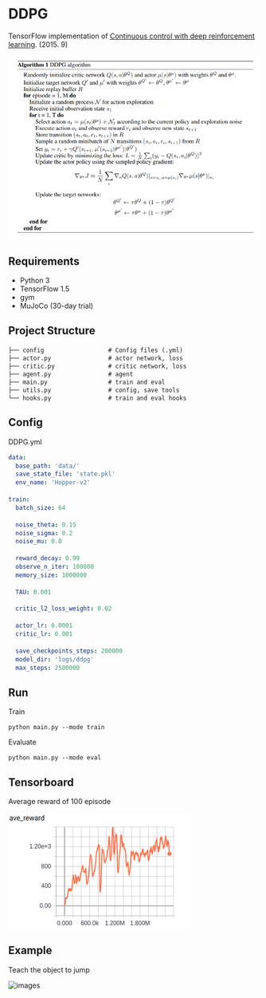 # DDPG

TensorFlow implementation of [Continuous control with deep reinforcement learning](https://arxiv.org/pdf/1509.02971.pdf). (2015. 9)

![images](images/paper1.png)

## Requirements

- Python 3
- TensorFlow 1.5
- gym
- MuJoCo (30-day trial)


## Project Structure


    ├── config                  # Config files (.yml)
    ├── actor.py                # actor network, loss
    ├── critic.py               # critic network, loss
    ├── agent.py                # agent 
    ├── main.py                 # train and eval
    ├── utils.py                # config, save tools  
    └── hooks.py                # train and eval hooks
    

## Config

DDPG.yml

```yml
data:
  base_path: 'data/'
  save_state_file: 'state.pkl'
  env_name: 'Hopper-v2'

train:
  batch_size: 64

  noise_theta: 0.15
  noise_sigma: 0.2
  noise_mu: 0.0

  reward_decay: 0.99
  observe_n_iter: 100000
  memory_size: 1000000

  TAU: 0.001

  critic_l2_loss_weight: 0.02

  actor_lr: 0.0001
  critic_lr: 0.001

  save_checkpoints_steps: 200000
  model_dir: 'logs/ddpg'
  max_steps: 2500000
```


## Run


Train

```
python main.py --mode train
```

Evaluate

```
python main.py --mode eval
```

## Tensorboard
Average reward of 100 episode

![images](images/reward.png)


## Example
Teach the object to jump
  

![images](images/example.gif)
